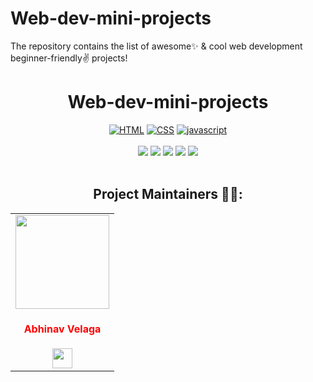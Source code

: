 # Web-dev-mini-projects
The repository contains the list of awesome✨ &amp; cool web development beginner-friendly✌️ projects!
<h1 align="center">Web-dev-mini-projects</h1> 

<div align="center">
<a href="https://github.com/topics/html"><img alt="HTML" src="https://img.shields.io/badge/HTML%20-%23E34F26.svg?&style=for-the-badge"/></a>
<a href="https://github.com/topics/css"><img alt="CSS" src="https://img.shields.io/badge/CSS%20-%23E34F26.svg?&style=for-the-badge"/></a>
<a href="https://github.com/topics/javascript"><img alt="javascript" src="https://img.shields.io/badge/Javascript%20-%23E34F26.svg?&style=for-the-badge&logo=javascript&logoColor=white"/></a>
<br>
<br>
<a href="https://github.com/chinnu2534/MY_PROJECTS"><img src="https://badges.frapsoft.com/os/v1/open-source.svg?v=103"></a>
<a href="https://github.com/chinnu2534/MY_PROJECTS"><img src="https://img.shields.io/badge/Built%20by-developers%20%3C%2F%3E-0059b3"></a>
<a href="https://github.com/chinnu2534/MY_PROJECTS"><img src="https://img.shields.io/static/v1.svg?label=Contributions&message=Welcome&color=yellow"></a>
<a href="https://github.com/chinnu2534"><img src="https://img.shields.io/badge/Maintained%3F-yes-brightgreen.svg?v=103"></a>
<a href="https://github.com/chinnu2534/MY_PROJECTS"><img src="https://img.shields.io/badge/license-MIT-blue.svg?v=103"></a>
<br>
<br>


 
 
## Project Maintainers 👷👷:

 
<table>
<tr>
<td align="center"><a href="https://github.com/Ayushparikh-code"><img src="https://avatars.githubusercontent.com/u/60268067?v=4" width=150px height=150px /></a></br> <h4 style="color:red;">Abhinav Velaga</h4>
<a href="https://www.linkedin.com/in/abhinavvelaga/"><img src="https://mpng.subpng.com/20180324/vhe/kisspng-linkedin-computer-icons-logo-social-networking-ser-facebook-5ab6ebfe5f5397.2333748215219374063905.jpg" width="32px" height="32px"></a></td>



   
   
